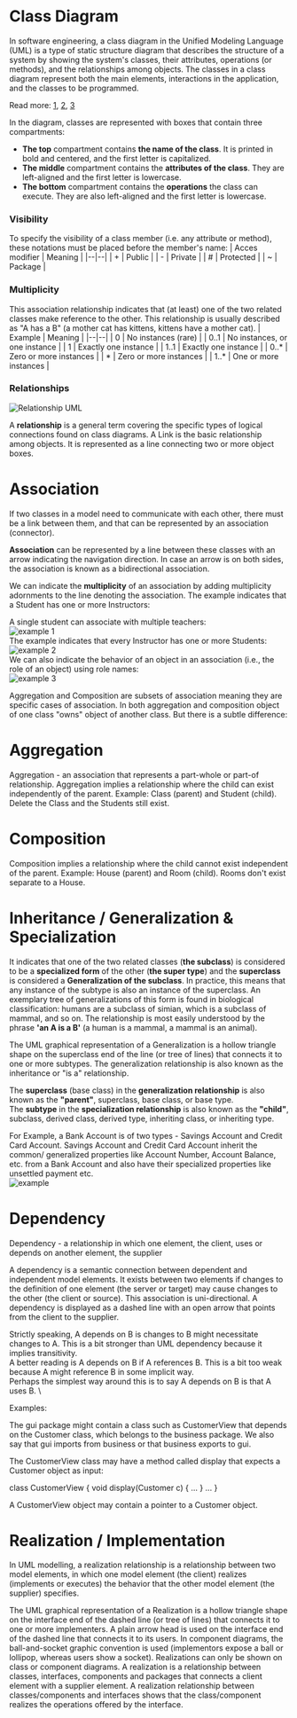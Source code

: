 # Class Diagram
In software engineering, a class diagram in the Unified Modeling Language (UML) is a type of static structure diagram that describes the structure of a system by showing the system's classes, their attributes, operations (or methods), and the relationships among objects. The classes in a class diagram represent both the main elements, interactions in the application, and the classes to be programmed.

Read more: [1](https://en.wikipedia.org/wiki/Class_diagram), [2](https://www.visual-paradigm.com/guide/uml-unified-modeling-language/uml-aggregation-vs-composition/), [3](http://www.cs.sjsu.edu/~pearce/modules/lectures/uml/class/association)

In the diagram, classes are represented with boxes that contain three compartments:
* **The top** compartment contains **the name of the class**. It is printed in bold and centered, and the first letter is capitalized.
* **The middle** compartment contains the **attributes of the class**. They are left-aligned and the first letter is lowercase.
* **The bottom** compartment contains the **operations** the class can execute. They are also left-aligned and the first letter is lowercase.

### Visibility
To specify the visibility of a class member (i.e. any attribute or method), these notations must be placed before the member's name:
| Acces modifier | Meaning |
|--|--|
| + | Public |
| - | Private |
| # | Protected |
| ~ | Package |

### Multiplicity
This association relationship indicates that (at least) one of the two related classes make reference to the other. This relationship is usually described as "A has a B" (a mother cat has kittens, kittens have a mother cat).
| Example | Meaning |
|--|--|
| 0 | No instances (rare) |
| 0..1 | No instances, or one instance |
| 1 | Exactly one instance |
| 1..1 | 	Exactly one instance |
| 0..* | Zero or more instances | 
| * | Zero or more instances |
| 1..* | One or more instances |

### Relationships
![Relationship UML](https://upload.wikimedia.org/wikipedia/commons/9/93/Uml_classes_en.svg)

A **relationship** is a general term covering the specific types of logical connections found on class diagrams.
A Link is the basic relationship among objects. It is represented as a line connecting two or more object boxes.

# Association
If two classes in a model need to communicate with each other, there must be a link between them, and that can be represented by an association (connector).

**Association** can be represented by a line between these classes with an arrow indicating the navigation direction. In case an arrow is on both sides, the association is known as a bidirectional association.

We can indicate the **multiplicity** of an association by adding multiplicity adornments to the line denoting the association. The example indicates that a Student has one or more Instructors:

A single student can associate with multiple teachers: \
![example 1](https://cdn-images.visual-paradigm.com/guide/uml/uml-aggregation-vs-composition/04-association-multiplicity-example-01.png) \
The example indicates that every Instructor has one or more Students: \
![example 2](https://cdn-images.visual-paradigm.com/guide/uml/uml-aggregation-vs-composition/05-association-multiplicity-example-02.png) \
We can also indicate the behavior of an object in an association (i.e., the role of an object) using role names: \
![example 3](https://cdn-images.visual-paradigm.com/guide/uml/uml-aggregation-vs-composition/06-association-multiplicity-example-03.png)

Aggregation and Composition are subsets of association meaning they are specific cases of association. In both aggregation and composition object of one class "owns" object of another class. But there is a subtle difference:

# Aggregation
Aggregation - an association that represents a part-whole or part-of relationship. Aggregation implies a relationship where the child can exist independently of the parent. Example: Class (parent) and Student (child). Delete the Class and the Students still exist.

# Composition
Composition implies a relationship where the child cannot exist independent of the parent. Example: House (parent) and Room (child). Rooms don't exist separate to a House.

# Inheritance / Generalization  & Specialization 
It indicates that one of the two related classes (**the subclass**) is considered to be a **specialized form** of the other (**the super type**) and the **superclass** is considered a **Generalization of the subclass**. In practice, this means that any instance of the subtype is also an instance of the superclass. An exemplary tree of generalizations of this form is found in biological classification: humans are a subclass of simian, which is a subclass of mammal, and so on. The relationship is most easily understood by the phrase **'an A is a B'** (a human is a mammal, a mammal is an animal).

The UML graphical representation of a Generalization is a hollow triangle shape on the superclass end of the line (or tree of lines) that connects it to one or more subtypes. The generalization relationship is also known as the inheritance or "is a" relationship.

The **superclass** (base class) in the **generalization relationship** is also known as the **"parent"**, superclass, base class, or base type. \
The **subtype** in the **specialization relationship** is also known as the **"child"**, subclass, derived class, derived type, inheriting class, or inheriting type.

For Example, a Bank Account is of two types - Savings Account and Credit Card Account. Savings Account and Credit Card Account inherit the common/ generalized properties like Account Number, Account Balance, etc. from a Bank Account and also have their specialized properties like unsettled payment etc. \
![example](https://cdn-images.visual-paradigm.com/guide/uml/uml-aggregation-vs-composition/09-generalization-and-specialization.png)

# Dependency
Dependency - a relationship in which one element, the client, uses or depends on another element, the supplier

A dependency is a semantic connection between dependent and independent model elements. It exists between two elements if changes to the definition of one element (the server or target) may cause changes to the other (the client or source). This association is uni-directional. A dependency is displayed as a dashed line with an open arrow that points from the client to the supplier.

Strictly speaking, A depends on B is changes to B might necessitate changes to A. This is a bit stronger than UML dependency because it implies transitivity. \
A better reading is A depends on B if A references B. This is a bit too weak because A might reference B in some implicit way. \
Perhaps the simplest way around this is to say A depends on B is that A uses B. \

Examples:

The gui package might contain a class such as CustomerView that depends on the Customer class, which belongs to the business package. We also say that gui imports from business or that business exports to gui.

The CustomerView class may have a method called display that expects a Customer object as input:

class CustomerView {
   void display(Customer c) { ... }
   ...
}

A CustomerView object may contain a pointer to a Customer object.

# Realization / Implementation
In UML modelling, a realization relationship is a relationship between two model elements, in which one model element (the client) realizes (implements or executes) the behavior that the other model element (the supplier) specifies.

The UML graphical representation of a Realization is a hollow triangle shape on the interface end of the dashed line (or tree of lines) that connects it to one or more implementers. A plain arrow head is used on the interface end of the dashed line that connects it to its users. In component diagrams, the ball-and-socket graphic convention is used (implementors expose a ball or lollipop, whereas users show a socket). Realizations can only be shown on class or component diagrams. A realization is a relationship between classes, interfaces, components and packages that connects a client element with a supplier element. A realization relationship between classes/components and interfaces shows that the class/component realizes the operations offered by the interface.
